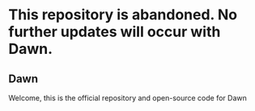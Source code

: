 # This repository is abandoned. No further updates will occur with Dawn.

## Dawn

Welcome, this is the official repository and open-source code for Dawn
